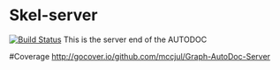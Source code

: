 # Skel-server
[![Build Status](https://travis-ci.org/mccjul/Graph-AutoDoc-Server.svg?branch=master)](https://travis-ci.org/mccjul/Graph-AutoDoc-Server)
This is the server end of the AUTODOC

#Coverage
http://gocover.io/github.com/mccjul/Graph-AutoDoc-Server